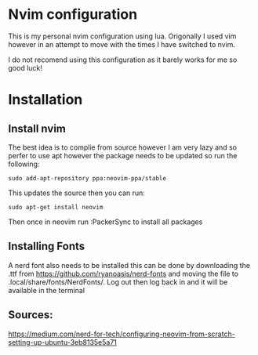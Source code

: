 # Nvim configuration

This is my personal nvim configuration using lua. Origonally I used vim however in an attempt to move with the times I have switched to nvim. 

I do not recomend using this configuration as it barely works for me so good luck!

# Installation
## Install nvim
The best idea is to complie from source however I am very lazy and so perfer to use apt however the package needs to be updated so run the following:

```
sudo add-apt-repository ppa:neovim-ppa/stable
```

This updates the source then you can run:

```
sudo apt-get install neovim
```
Then once in neovim run :PackerSync to install all packages

## Installing Fonts
A nerd font also needs to be installed this can be done by downloading the .ttf from https://github.com/ryanoasis/nerd-fonts and moving the file to .local/share/fonts/NerdFonts/. Log out then log back in and it will be available in the terminal

## Sources:
https://medium.com/nerd-for-tech/configuring-neovim-from-scratch-setting-up-ubuntu-3eb8135e5a71
